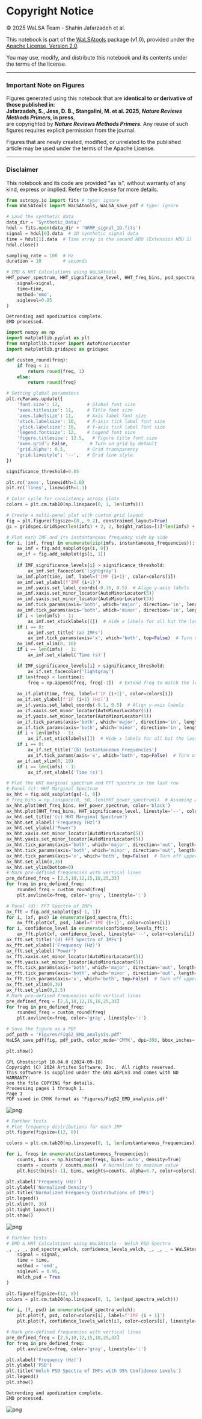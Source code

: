 # Copyright Notice

© 2025 WaLSA Team - Shahin Jafarzadeh et al.

This notebook is part of the [WaLSAtools](https://github.com/WaLSAteam/WaLSAtools) package (v1.0), provided under the [Apache License, Version 2.0](http://www.apache.org/licenses/LICENSE-2.0).

You may use, modify, and distribute this notebook and its contents under the terms of the license.

---

### **Important Note on Figures**
Figures generated using this notebook that are **identical to or derivative of those published in**:  
**Jafarzadeh, S., Jess, D. B., Stangalini, M. et al. 2025, ***Nature Reviews Methods Primers***, in press**,  
are copyrighted by ***Nature Reviews Methods Primers***. Any reuse of such figures requires explicit permission from the journal.

Figures that are newly created, modified, or unrelated to the published article may be used under the terms of the Apache License.

---

### **Disclaimer**
This notebook and its code are provided "as is", without warranty of any kind, express or implied. Refer to the license for more details.


```python
from astropy.io import fits # type: ignore
from WaLSAtools import WaLSAtools, WaLSA_save_pdf # type: ignore

# Load the synthetic data
data_dir = 'Synthetic_Data/'
hdul = fits.open(data_dir + 'NRMP_signal_1D.fits')
signal = hdul[0].data  # 1D synthetic signal data
time = hdul[1].data  # Time array in the second HDU (Extension HDU 1)
hdul.close()

sampling_rate = 100  # Hz
duration = 10        # seconds

# EMD & HHT Calculations using WaLSAtools
HHT_power_spectrum, HHT_significance_level, HHT_freq_bins, psd_spectra_fft, confidence_levels_fft, imfs, IMF_significance_levels, instantaneous_frequencies = WaLSAtools(
    signal=signal, 
    time=time, 
    method='emd', 
    siglevel=0.95
)
```

    Detrending and apodization complete.
    EMD processed.



```python
import numpy as np
import matplotlib.pyplot as plt
from matplotlib.ticker import AutoMinorLocator
import matplotlib.gridspec as gridspec

def custom_round(freq):
    if freq < 1:
        return round(freq, 1)
    else:
        return round(freq)

# Setting global parameters
plt.rcParams.update({
    'font.size': 12,          # Global font size
    'axes.titlesize': 11,     # Title font size
    'axes.labelsize': 11,     # Axis label font size
    'xtick.labelsize': 10,    # X-axis tick label font size
    'ytick.labelsize': 10,    # Y-axis tick label font size
    'legend.fontsize': 12,    # Legend font size
    'figure.titlesize': 12.5,   # Figure title font size
    'axes.grid': False,        # Turn on grid by default
    'grid.alpha': 0.5,        # Grid transparency
    'grid.linestyle': '--',   # Grid line style
})

significance_threshold=0.05

plt.rc('axes', linewidth=1.0)
plt.rc('lines', linewidth=1.3)

# Color cycle for consistency across plots
colors = plt.cm.tab10(np.linspace(0, 1, len(imfs)))

# Create a multi-panel plot with custom grid layout
fig = plt.figure(figsize=(8., 9.2), constrained_layout=True)
gs = gridspec.GridSpec(len(imfs) + 2, 2, height_ratios=[1]*len(imfs) + [0.3, 2], figure=fig)

# Plot each IMF and its instantaneous frequency side by side
for i, (imf, freq) in enumerate(zip(imfs, instantaneous_frequencies)):
    ax_imf = fig.add_subplot(gs[i, 0])
    ax_if = fig.add_subplot(gs[i, 1])
    
    if IMF_significance_levels[i] > significance_threshold:
        ax_imf.set_facecolor('lightgray')
    ax_imf.plot(time, imf, label=f'IMF {i+1}', color=colors[i])
    ax_imf.set_ylabel(f'IMF {i+1}')
    ax_imf.yaxis.set_label_coords(-0.16, 0.5)  # Align y-axis labels
    ax_imf.xaxis.set_minor_locator(AutoMinorLocator(5))
    ax_imf.yaxis.set_minor_locator(AutoMinorLocator(3))
    ax_imf.tick_params(axis='both', which='major', direction='in', length=6, width=1.0)
    ax_imf.tick_params(axis='both', which='minor', direction='in', length=3, width=1.0)
    if i < len(imfs) - 1:
        ax_imf.set_xticklabels([])  # Hide x labels for all but the last IMF plot
    if i == 0:
        ax_imf.set_title('(a) IMFs')
        ax_imf.tick_params(axis='x', which='both', top=False)  # Turn off upper x-axis ticks
    ax_imf.set_xlim(0, 10)
    if i == len(imfs) - 1:
        ax_imf.set_xlabel('Time (s)')

    if IMF_significance_levels[i] > significance_threshold:
        ax_if.set_facecolor('lightgray')
    if len(freq) < len(time):
        freq = np.append(freq, freq[-1])  # Extend freq to match the length of time
    
    ax_if.plot(time, freq, label=f'IF {i+1}', color=colors[i])
    ax_if.set_ylabel(f'IF {i+1} (Hz)')
    ax_if.yaxis.set_label_coords(-0.1, 0.5)  # Align y-axis labels
    ax_if.xaxis.set_minor_locator(AutoMinorLocator(5))
    ax_if.yaxis.set_minor_locator(AutoMinorLocator(5))
    ax_if.tick_params(axis='both', which='major', direction='in', length=6, width=1.0)
    ax_if.tick_params(axis='both', which='minor', direction='in', length=3, width=1.0)
    if i < len(imfs) - 1:
        ax_if.set_xticklabels([])  # Hide x labels for all but the last IF plot
    if i == 0:
        ax_if.set_title('(b) Instantaneous Frequencies')
        ax_if.tick_params(axis='x', which='both', top=False)  # Turn off upper x-axis ticks
    ax_if.set_xlim(0, 10)
    if i == len(imfs) - 1:
        ax_if.set_xlabel('Time (s)')

# Plot the HHT marginal spectrum and FFT spectra in the last row
# Panel (c): HHT Marginal Spectrum
ax_hht = fig.add_subplot(gs[-1, 0])
# freq_bins = np.linspace(0, 50, len(HHT_power_spectrum))  # Assuming a maximum frequency of 50 Hz for illustration
ax_hht.plot(HHT_freq_bins, HHT_power_spectrum, color='black')
ax_hht.plot(HHT_freq_bins, HHT_significance_level, linestyle='--', color='green')
ax_hht.set_title('(c) HHT Marginal Spectrum')
ax_hht.set_xlabel('Frequency (Hz)')
ax_hht.set_ylabel('Power')
ax_hht.xaxis.set_minor_locator(AutoMinorLocator(5))
ax_hht.yaxis.set_minor_locator(AutoMinorLocator(5))
ax_hht.tick_params(axis='both', which='major', direction='out', length=6, width=1.0)
ax_hht.tick_params(axis='both', which='minor', direction='out', length=3, width=1.0)
ax_hht.tick_params(axis='x', which='both', top=False)  # Turn off upper x-axis ticks
ax_hht.set_xlim(0,36)
ax_hht.set_ylim(bottom=0)
# Mark pre-defined frequencies with vertical lines
pre_defined_freq = [2,5,10,12,15,18,25,33]
for freq in pre_defined_freq:
    rounded_freq = custom_round(freq)
    plt.axvline(x=freq, color='gray', linestyle=':')

# Panel (d): FFT Spectra of IMFs
ax_fft = fig.add_subplot(gs[-1, 1])
for i, (xf, psd) in enumerate(psd_spectra_fft):
    ax_fft.plot(xf, psd, label=f'IMF {i+1}', color=colors[i])
for i, confidence_level in enumerate(confidence_levels_fft):
    ax_fft.plot(xf, confidence_level, linestyle='--', color=colors[i])
ax_fft.set_title('(d) FFT Spectra of IMFs')
ax_fft.set_xlabel('Frequency (Hz)')
ax_fft.set_ylabel('Power')
ax_fft.xaxis.set_minor_locator(AutoMinorLocator(5))
ax_fft.yaxis.set_minor_locator(AutoMinorLocator(5))
ax_fft.tick_params(axis='both', which='major', direction='out', length=6, width=1.0)
ax_fft.tick_params(axis='both', which='minor', direction='out', length=3, width=1.0)
ax_fft.tick_params(axis='x', which='both', top=False)  # Turn off upper x-axis ticks
ax_fft.set_xlim(0,36)
ax_fft.set_ylim(0,2.5)
# Mark pre-defined frequencies with vertical lines
pre_defined_freq = [2,5,10,12,15,18,25,33]
for freq in pre_defined_freq:
    rounded_freq = custom_round(freq)
    plt.axvline(x=freq, color='gray', linestyle=':')

# Save the figure as a PDF
pdf_path = 'Figures/FigS2_EMD_analysis.pdf'
WaLSA_save_pdf(fig, pdf_path, color_mode='CMYK', dpi=300, bbox_inches='tight', pad_inches=0)

plt.show()

```

    GPL Ghostscript 10.04.0 (2024-09-18)
    Copyright (C) 2024 Artifex Software, Inc.  All rights reserved.
    This software is supplied under the GNU AGPLv3 and comes with NO WARRANTY:
    see the file COPYING for details.
    Processing pages 1 through 1.
    Page 1
    PDF saved in CMYK format as 'Figures/FigS2_EMD_analysis.pdf'



    
![png](FIGS2__EMD_files/FIGS2__EMD_2_1.png)
    



```python
# Further tests
# Plot frequency distributions for each IMF
plt.figure(figsize=(12, 8))

colors = plt.cm.tab20(np.linspace(0, 1, len(instantaneous_frequencies)))

for i, freqs in enumerate(instantaneous_frequencies):
    counts, bins = np.histogram(freqs, bins='auto', density=True)
    counts = counts / counts.max()  # Normalize to maximum value
    plt.hist(bins[:-1], bins, weights=counts, alpha=0.7, color=colors[i], label=f'IMF {i + 1}', histtype='stepfilled')

plt.xlabel('Frequency (Hz)')
plt.ylabel('Normalized Density')
plt.title('Normalized Frequency Distributions of IMFs')
plt.legend()
plt.xlim(0, 36)
plt.tight_layout()
plt.show()
```


    
![png](FIGS2__EMD_files/FIGS2__EMD_3_0.png)
    



```python
# Further tests 
# EMD & HHT Calculations using WaLSAtools - Welch PSD Spectra
_, _, _, psd_spectra_welch, confidence_levels_welch, _, _, _ = WaLSAtools(
    signal = signal, 
    time = time, 
    method = 'emd', 
    siglevel = 0.95,
    Welch_psd = True
)

plt.figure(figsize=(12, 8))
colors = plt.cm.tab20(np.linspace(0, 1, len(psd_spectra_welch)))

for i, (f, psd) in enumerate(psd_spectra_welch):
    plt.plot(f, psd, color=colors[i], label=f'IMF {i + 1}')
    plt.plot(f, confidence_levels_welch[i], color=colors[i], linestyle='--', label=f'95% Confidence Level IMF {i + 1}')

# Mark pre-defined frequencies with vertical lines
pre_defined_freq = [2,5,10,12,15,18,25,33]
for freq in pre_defined_freq:
    plt.axvline(x=freq, color='gray', linestyle=':')

plt.xlabel('Frequency (Hz)')
plt.ylabel('PSD')
plt.title('Welch PSD Spectra of IMFs with 95% Confidence Levels')
plt.legend()
plt.show()
```

    Detrending and apodization complete.
    EMD processed.



    
![png](FIGS2__EMD_files/FIGS2__EMD_4_1.png)
    

